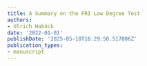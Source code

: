 ```yaml
---
title: A Summary on the FRI Low Degree Test
authors:
- Ulrich Haböck
date: '2022-01-01'
publishDate: '2025-05-18T16:29:50.517806Z'
publication_types:
- manuscript
---
```

